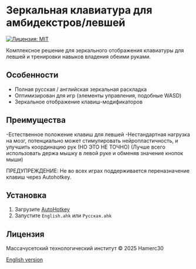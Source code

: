 # Зеркальная клавиатура для амбидекстров/левшей

[![Лицензия: MIT](https://img.shields.io/badge/License-MIT-yellow.svg)](https://opensource.org/licenses/MIT)

Комплексное решение для зеркального отображения клавиатуры для левшей и тренировки навыков владения обеими руками.

## Особенности
- Полная русская / английская зеркальная раскладка
- Оптимизирован для игр (элементы управления, подобные WASD)
- Зеркальное отображение клавиш-модификаторов

## Преимущества
-Естественное положение клавиш для левшей
-Нестандартная нагрузка на мозг, потенциально может стимулировать нейропластичность, и улучшить координацию рук (НО ЭТО НЕ ТОЧНО)
(Лучше всего использовать держа мышку в левой руке и обменяв значение кнопок мыши)

ПРЕДУПРЕЖДЕНИЕ:
Не во всех играх поддерживается переназначение клавиш через Autohotkey.

## Установка
1. Загрузите [AutoHotkey](https://www.autohotkey.com/)
2. Запустите `English.ahk` или `Русская.ahk`

## Лицензия
Массачусетский технологический институт © 2025 Hamerc30

[English version](README.md)
